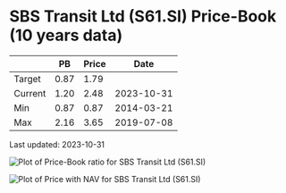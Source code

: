 # SBS Transit Ltd (S61.SI) Price-Book (10 years data)

|     | PB   | Price | Date       |
|-----|------|-------|------------|
| Target | 0.87 | 1.79  |  |
| Current | 1.20 | 2.48  | 2023-10-31 |
| Min | 0.87 | 0.87  | 2014-03-21 |
| Max | 2.16 | 3.65  | 2019-07-08 |

Last updated: 2023-10-31

![Plot of Price-Book ratio for SBS Transit Ltd (S61.SI)](S61_pb_10.png)

![Plot of Price with NAV for SBS Transit Ltd (S61.SI)](S61_price_nav_10.png)

